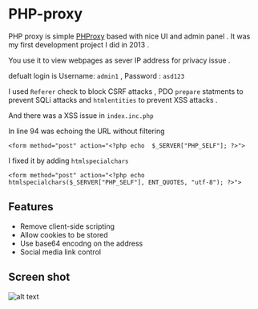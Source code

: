 # PHP-proxy
PHP proxy is simple [PHProxy](https://sourceforge.net/projects/poxy/) based with nice UI and admin panel . It was my first development project I did in 2013 .

You use it to view webpages as sever IP address for privacy issue .  

defualt login is Username: `admin1` , Password : `asd123`
 
 
 I used `Referer` check to block CSRF attacks ,  PDO `prepare` statments to prevent SQLi attacks and  `htmlentities` to prevent XSS attacks .
 
 
 And there was a XSS issue in `index.inc.php`
 
 
 In line 94 was echoing the URL without filtering 
 
 
 `<form method="post" action="<?php echo  $_SERVER["PHP_SELF"]; ?>">` 
 
  I fixed it by adding `htmlspecialchars`
  
 `<form method="post" action="<?php echo  htmlspecialchars($_SERVER["PHP_SELF"], ENT_QUOTES, "utf-8"); ?>">` 

## Features

* Remove client-side scripting
* Allow cookies to be stored
* Use base64 encodng on the address
* Social media link control 


## Screen shot 
 
 
 ![alt text](https://s21.postimg.org/60a954w9z/proxy.png "proxy")




